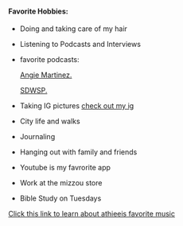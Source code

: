 #### Favorite Hobbies:

- Doing and taking care of my hair 
- Listening to Podcasts and Interviews 
- favorite podcasts: 

  [Angie Martinez.](https://www.youtube.com/@sdwtspodcast)
  
  [SDWSP.](https://www.youtube.com/@AngieMartinez)
- Taking IG pictures 
  [check out my ig](https://www.instagram.com/athieei.ovo/)
- City life and walks 
- Journaling 
- Hanging out with family and friends 
- Youtube is my favrorite app 
- Work at the mizzou store 
- Bible Study on Tuesdays 


[Click this link to learn about athieeis favorite music](favoritemusic.md)
